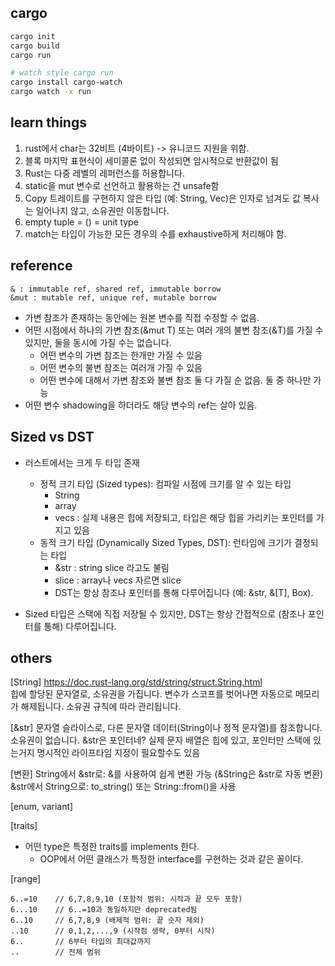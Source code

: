 
## cargo

```bash
cargo init
cargo build
cargo run

# watch style cargo run
cargo install cargo-watch
cargo watch -x run
```

## learn things

1. rust에서 char는 32비트 (4바이트) -> 유니코드 지원을 위함.
2. 블록 마지막 표현식이 세미콜론 없이 작성되면 암시적으로 반환값이 됨
3. Rust는 다중 레벨의 레퍼런스를 허용합니다.
4. static을 mut 변수로 선언하고 활용하는 건 unsafe함
5. Copy 트레이트를 구현하지 않은 타입 (예: String, Vec)은 인자로 넘겨도 값 복사는 일어나지 않고, 소유권만 이동합니다.
6. empty tuple = () = unit type
7. match는 타입이 가능한 모든 경우의 수를 exhaustive하게 처리해야 함.


## reference

```
& : immutable ref, shared ref, immutable borrow
&mut : mutable ref, unique ref, mutable borrow
```

- 가변 참조가 존재하는 동안에는 원본 변수를 직접 수정할 수 없음.
- 어떤 시점에서 하나의 가변 참조(&mut T) 또는 여러 개의 불변 참조(&T)를 가질 수 있지만, 둘을 동시에 가질 수는 없습니다.
  - 어떤 변수의 가변 참조는 한개만 가질 수 있음
  - 어떤 변수의 불변 참조는 여러개 가질 수 있음
  - 어떤 변수에 대해서 가변 참조와 불변 참조 둘 다 가질 순 없음. 둘 중 하나만 가능
- 어떤 변수 shadowing을 하더라도 해당 변수의 ref는 살아 있음.


## Sized vs DST

- 러스트에서는 크게 두 타입 존재
  - 정적 크기 타입 (Sized types): 컴파일 시점에 크기를 알 수 있는 타입
    - String 
    - array
    - vecs : 실제 내용은 힙에 저장되고, 타입은 해당 힙을 가리키는 포인터를 가지고 있음
  - 동적 크기 타입 (Dynamically Sized Types, DST): 런타임에 크기가 결정되는 타입
    - &str : string slice 라고도 불림
    - slice : array나 vecs 자르면 slice
    - DST는 항상 참조나 포인터를 통해 다루어집니다 (예: &str, &[T], Box<dyn Trait>).

- Sized 타입은 스택에 직접 저장될 수 있지만, DST는 항상 간접적으로 (참조나 포인터를 통해) 다루어집니다.


## others

[String]
https://doc.rust-lang.org/std/string/struct.String.html  
힙에 할당된 문자열로, 소유권을 가집니다. 변수가 스코프를 벗어나면 자동으로 메모리가 해제됩니다.
소유권 규칙에 따라 관리됩니다.

[&str]
문자열 슬라이스로, 다른 문자열 데이터(String이나 정적 문자열)를 참조합니다. 소유권이 없습니다.
&str은 포인터네? 실제 문자 배열은 힙에 있고, 포인터만 스택에 있는거지
명시적인 라이프타임 지정이 필요할수도 있음

[변환]
String에서 &str로: &를 사용하여 쉽게 변환 가능 (&String은 &str로 자동 변환)
&str에서 String으로: to_string() 또는 String::from()을 사용

[enum, variant]

[traits]
- 어떤 type은 특정한 traits를 implements 한다.
  - OOP에서 어떤 클래스가 특정한 interface를 구현하는 것과 같은 꼴이다.

[range]
```
6..=10    // 6,7,8,9,10 (포함적 범위: 시작과 끝 모두 포함)
6...10    // 6..=10과 동일하지만 deprecated됨
6..10     // 6,7,8,9 (배제적 범위: 끝 숫자 제외)
..10      // 0,1,2,...,9 (시작점 생략, 0부터 시작)
6..       // 6부터 타입의 최대값까지
..        // 전체 범위
```